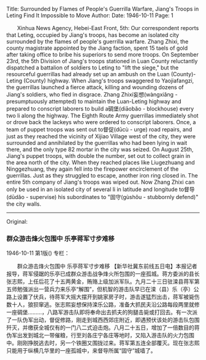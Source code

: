 Title: Surrounded by Flames of People's Guerrilla Warfare, Jiang's Troops in Leting Find It Impossible to Move
Author:
Date: 1946-10-11
Page: 1

　　Xinhua News Agency, Hebei-East Front, 5th: Our correspondent reports that Leting, occupied by Jiang's troops, has become an isolated city surrounded by the flames of people's guerrilla warfare. Zhang Zhixi, the county magistrate appointed by the Jiang faction, spent 15 taels of gold after taking office to bribe his superiors to send more troops. On September 23rd, the 5th Division of Jiang's troops stationed in Luan County reluctantly dispatched a battalion of soldiers to Leting to "lift the siege," but the resourceful guerrillas had already set up an ambush on the Luan (County)-Leting (County) highway. When Jiang's troops swaggered to Yaojiafangzi, the guerrillas launched a fierce attack, killing and wounding dozens of Jiang's soldiers, who fled in disgrace. Zhang Zhixi妄想(wàngxiǎng - presumptuously attempted) to maintain the Luan-Leting highway and prepared to conscript laborers to build a碉堡(diāobǎo - blockhouse) every two li along the highway. The Eighth Route Army guerrillas immediately shot or drove back the lackeys who were ordered to conscript laborers. Once, a team of puppet troops was sent out to督促(dūcù - urge) road repairs, and just as they reached the vicinity of Xijiao Village west of the city, they were surrounded and annihilated by the guerrillas who had been lying in wait there, and the only type 82 mortar in the city was seized. On August 25th, Jiang's puppet troops, with double the number, set out to collect grain in the area north of the city. When they reached places like Liugezhuang and Ninggezhuang, they again fell into the firepower encirclement of the guerrillas. Just as they struggled to escape, another iron ring closed in. The entire 5th company of Jiang's troops was wiped out. Now Zhang Zhixi can only be used in an isolated city of several li in latitude and longitude to督导(dūdǎo - supervise) his subordinates to "固守(gùshǒu - stubbornly defend)" the city walls.



<hr /> 

Original: 


### 群众游击烽火包围中  乐亭蒋军寸步难移

1946-10-11
第1版()
专栏：

　　群众游击烽火包围中
    乐亭蒋军寸步难移
    【新华社冀东前线五日电】本报记者报导，蒋军侵踞的乐亭已成群众游击战争烽火所包围的一座孤城。蒋方委派的县长张志熙，上任后花了十五两黄金，贿赂上级加派军队。九月二十三日驻滦县蒋军第五师勉强派出一营兵力来乐亭“解围”，但机智的游击队早已在滦（县）乐（亭）公路上设置了伏兵，待蒋军大摇大摆开到姚家房子时，游击遂猛烈出击，蒋军被毙伤数十人，狼狈窜逃。张志熙妄想保持滦乐公路，准备大抓民夫沿公路每段两里就修一座碉堡………，八路军游击队即将奉命出去抓夫的狗腿击毙或打回去。有一次派了一队伪军出动，督促修路，刚走到城西西郊庄附近，即遇预伏该处的游击队包围歼灭，并缴获全城仅有的一门八二式迫击炮。八月二十五日，增加了一倍数目的蒋伪军出发到城北一带催粮，行至刘各庄宁各庄等地时，又陷入游击队的火力包围中。刚刚挣脱逃去时，另一个铁圈又围拢过来。蒋军第五连全部覆灭。现在张志熙只能用于纵横几华里的一座孤城中，来督导所属“固守”城墙了。
